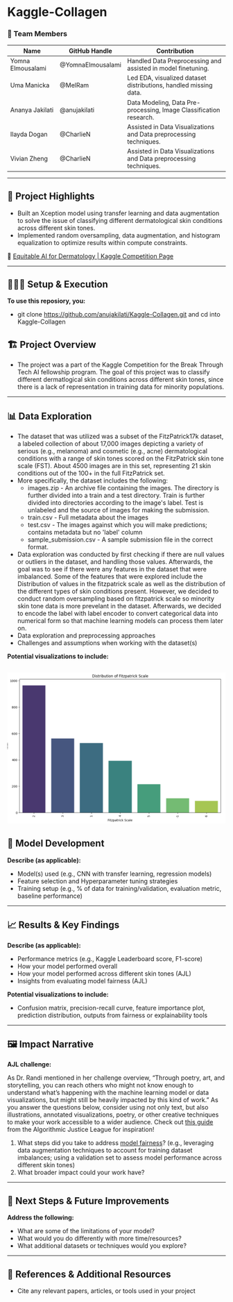# Kaggle-Collagen

### **👥 Team Members**

| Name | GitHub Handle | Contribution |
| ----- | ----- | ----- |
| Yomna Elmousalami | @YomnaElmousalami | Handled Data Preprocessing and assisted in model finetuning. |
| Uma Manicka | @MelRam | Led EDA, visualized dataset distributions, handled missing data. |
| Ananya Jakilati | @anujakilati | Data Modeling, Data Pre-processing, Image Classification research. |
| Ilayda Dogan | @CharlieN | Assisted in Data Visualizations and Data preprocessing techniques.|
| Vivian Zheng | @CharlieN | Assisted in Data Visualizations and Data preprocessing techniques. |

---

## **🎯 Project Highlights**

* Built an Xception model using transfer learning and data augmentation to solve the issue of classifying different dermatological skin conditions across different skin tones.
* Implemented random oversampling, data augmentation, and histogram equalization to optimize results within compute constraints.

🔗 [Equitable AI for Dermatology | Kaggle Competition Page](https://www.kaggle.com/competitions/bttai-ajl-2025/overview)

---

## **👩🏽‍💻 Setup & Execution**

**To use this reposiory, you:**
- git clone https://github.com/anujakilati/Kaggle-Collagen.git and cd into Kaggle-Collagen

## **🏗️ Project Overview**

* The project was a part of the Kaggle Competition for the Break Through Tech AI fellowship program. The goal of this project was to classify different dermatlogical skin conditions across different skin tones, since there is a lack of representation in training data for minority populations. 

---

## **📊 Data Exploration**

* The dataset that was utilized was a subset of the FitzPatrick17k dataset, a labeled collection of about 17,000 images depicting a variety of serious (e.g., melanoma) and cosmetic (e.g., acne) dermatological conditions with a range of skin tones scored on the FitzPatrick skin tone scale (FST). About 4500 images are in this set, representing 21 skin conditions out of the 100+ in the full FitzPatrick set.
* More specifically, the dataset includes the following:
  - images.zip - An archive file containing the images. The directory is further divided into a train and a test directory. Train is further divided into directories according to the image's label. Test is unlabeled and the source of images for making the submission.
  - train.csv - Full metadata about the images
  - test.csv - The images against which you will make predictions; contains metadata but no 'label' column
  - sample_submission.csv - A sample submission file in the correct format.
* Data exploration was conducted by first checking if there are null values or outliers in the dataset, and handling those values. Afterwards, the goal was to see if there were any features in the dataset that were imbalanced. Some of the features that were explored include the Distribution of values in the fitzpatrick scale as well as the distribution of the different types of skin conditions present. However, we decided to conduct random oversampling based on fitzpatrick scale so minority skin tone data is more prevelant in the dataset. Afterwards, we decided to encode the label with label encoder to convert categorical data into numerical form so that machine learning models can process them later on. 
* Data exploration and preprocessing approaches
* Challenges and assumptions when working with the dataset(s)

**Potential visualizations to include:**

![Before Oversampling with Fitzpatrick Scale](Visualizations/before_fitzpatrick_scale_oversampling.png)
---

## **🧠 Model Development**

**Describe (as applicable):**

* Model(s) used (e.g., CNN with transfer learning, regression models)
* Feature selection and Hyperparameter tuning strategies
* Training setup (e.g., % of data for training/validation, evaluation metric, baseline performance)

---

## **📈 Results & Key Findings**

**Describe (as applicable):**

* Performance metrics (e.g., Kaggle Leaderboard score, F1-score)
* How your model performed overall
* How your model performed across different skin tones (AJL)
* Insights from evaluating model fairness (AJL)

**Potential visualizations to include:**

* Confusion matrix, precision-recall curve, feature importance plot, prediction distribution, outputs from fairness or explainability tools

---

## **🖼️ Impact Narrative**

**AJL challenge:**

As Dr. Randi mentioned in her challenge overview, “Through poetry, art, and storytelling, you can reach others who might not know enough to understand what’s happening with the machine learning model or data visualizations, but might still be heavily impacted by this kind of work.”
As you answer the questions below, consider using not only text, but also illustrations, annotated visualizations, poetry, or other creative techniques to make your work accessible to a wider audience.
Check out [this guide](https://drive.google.com/file/d/1kYKaVNR\_l7Abx2kebs3AdDi6TlPviC3q/view) from the Algorithmic Justice League for inspiration!

1. What steps did you take to address [model fairness](https://haas.berkeley.edu/wp-content/uploads/What-is-fairness_-EGAL2.pdf)? (e.g., leveraging data augmentation techniques to account for training dataset imbalances; using a validation set to assess model performance across different skin tones)
2. What broader impact could your work have?

---

## **🚀 Next Steps & Future Improvements**

**Address the following:**

* What are some of the limitations of your model?
* What would you do differently with more time/resources?
* What additional datasets or techniques would you explore?

---

## **📄 References & Additional Resources**

* Cite any relevant papers, articles, or tools used in your project


